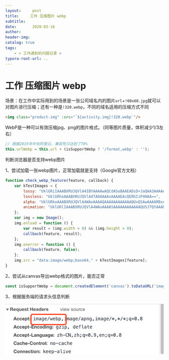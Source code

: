 ```yaml
---
layout:     post
title:     工作 压缩图片 webp
subtitle:  
date:       2020-03-16
author:     
header-img: 
catalog: true
tags:
    - < 工作遇到的问题记录 >
typora-root-url: ..
---
```



# 工作 压缩图片 webp

场景：在工作中实际用到的场景是一张公司域名内的图片`url`+`!60x60.jpg`就可以对图片进行压缩；还有一种是`!320.webp`，不同的域名适用的压缩方式不同

```html
<img class="product-img" :src="`${activity.img}!320.webp`"/>
```



WebP是一种可以有效压缩jpg、png的图片格式。（同等图片质量，体积减少1/3左右）

```javascript
// 根据2019年中旬阿里云，兼容性只达到了70%
this.urlWebp = this.url + (isSupportWebp ? '/format,webp' : '');
```

判断浏览器是否支持webp图片

1、尝试加载一张webp图片，正常加载就是支持（Google官方文档）

```javascript
function check_webp_feature(feature, callback) {
    var kTestImages = {
        lossy: "UklGRiIAAABXRUJQVlA4IBYAAAAwAQCdASoBAAEADsD+JaQAA3AAAAAA",
        lossless: "UklGRhoAAABXRUJQVlA4TA0AAAAvAAAAEAcQERGIiP4HAA==",
        alpha: "UklGRkoAAABXRUJQVlA4WAoAAAAQAAAAAAAAAAAAQUxQSAwAAAARBxAR/Q9ERP8DAABWUDggGAAAABQBAJ0BKgEAAQAAAP4AAA3AAP7mtQAAAA==",
        animation: "UklGRlIAAABXRUJQVlA4WAoAAAASAAAAAAAAAAAAQU5JTQYAAAD/////AABBTk1GJgAAAAAAAAAAAAAAAAAAAGQAAABWUDhMDQAAAC8AAAAQBxAREYiI/gcA"
    };
    var img = new Image();
    img.onload = function () {
        var result = (img.width > 0) && (img.height > 0);
        callback(feature, result);
    };
    img.onerror = function () {
        callback(feature, false);
    };
    img.src = "data:image/webp;base64," + kTestImages[feature];
}
```

2、尝试从canvas导出webp格式的图片，能否正常

```javascript
const isSupportWebp = document.createdElement('canvas').toDataURL('image/webp').indexOf('data:image/webp') == 0;
```

3、根据服务端的请求头信息判断

![img](/img/assets_2019/index.png)

